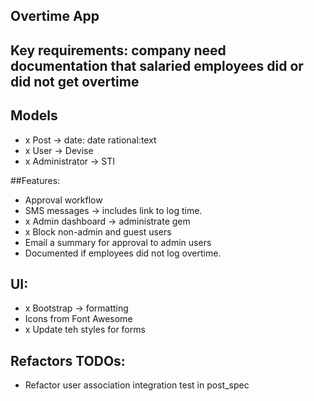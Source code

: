 ## Overtime App

## Key requirements: company need documentation that salaried employees did or did not get overtime

## Models
- x Post -> date: date rational:text
- x User -> Devise
- x Administrator -> STI

##Features:
- Approval workflow
- SMS messages -> includes link to log time.
- x Admin dashboard -> administrate gem
- x Block non-admin and guest users
- Email a summary for approval to admin users
- Documented if employees did not log overtime.

## UI:
- x Bootstrap -> formatting
- Icons from Font Awesome
- x Update teh styles for forms

## Refactors TODOs:
- Refactor user association integration test in post_spec